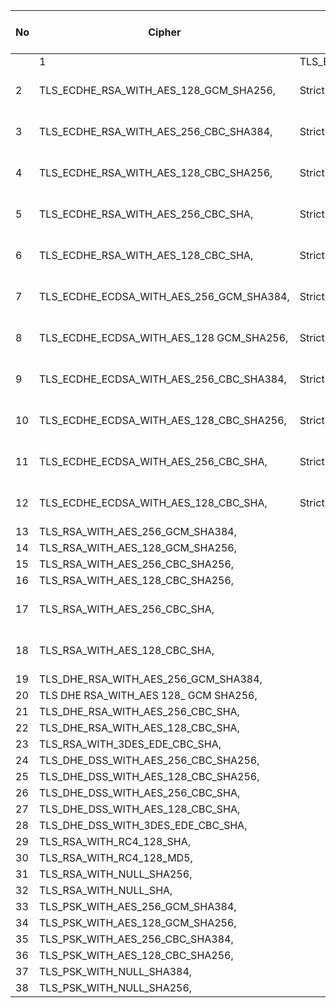 | No | Cipher | Strict | PCI | Best | FIPS | TLS 1.2 InUse |
| -- | ----------------------------------------------- | ------- | --- | ----- | ----- | ------------- |
|  | 1  | TLS\_ECDHE\_RSA\_WITH\_AES\_256\_GCM\_SHA384,   |  Strict | PCI |  Best |  FIPS | TLS 1.2 InUse |
| 2  | TLS\_ECDHE\_RSA\_WITH\_AES\_128\_GCM\_SHA256,   |  Strict | PCI |  Best |  FIPS | TLS 1.2 InUse |
| 3  | TLS\_ECDHE\_RSA\_WITH\_AES\_256\_CBC\_SHA384,   |  Strict | PCI |  Best |  FIPS | TLS 1.2 InUse |
| 4  | TLS\_ECDHE\_RSA\_WITH\_AES\_128\_CBC\_SHA256,   |  Strict | PCI |  Best |  FIPS | TLS 1.2 InUse |
| 5  | TLS\_ECDHE\_RSA\_WITH\_AES\_256\_CBC\_SHA,      |  Strict | PCI |  Best |  FIPS | TLS 1.2 InUse |
| 6  | TLS\_ECDHE\_RSA\_WITH\_AES\_128\_CBC\_SHA,      |  Strict | PCI |  Best |  FIPS | TLS 1.2 InUse |
| 7  | TLS\_ECDHE\_ECDSA\_WITH\_AES\_256\_GCM\_SHA384, |  Strict | PCI |  Best |  FIPS | TLS 1.2 InUse |
| 8  | TLS\_ECDHE\_ECDSA\_WITH\_AES\_128 GCM\_SHA256,  |  Strict | PCI |  Best |  FIPS | TLS 1.2 InUse |
| 9  | TLS\_ECDHE\_ECDSA\_WITH\_AES\_256\_CBC\_SHA384, |  Strict | PCI |  Best |  FIPS | TLS 1.2 InUse |
| 10 | TLS\_ECDHE\_ECDSA\_WITH\_AES\_128\_CBC\_SHA256, |  Strict | PCI |  Best |  FIPS | TLS 1.2 InUse |
| 11 | TLS\_ECDHE\_ECDSA\_WITH\_AES\_256\_CBC\_SHA,    |  Strict | PCI |  Best |  FIPS | TLS 1.2 InUse |
| 12 | TLS\_ECDHE\_ECDSA\_WITH\_AES\_128\_CBC\_SHA,    |  Strict | PCI |  Best |  FIPS | TLS 1.2 InUse |
| 13 | TLS\_RSA\_WITH\_AES\_256\_GCM\_SHA384,          |         | PCI |  Best |  FIPS |               |
| 14 | TLS\_RSA\_WITH\_AES\_128\_GCM\_SHA256,          |         | PCI |  Best |  FIPS |               |
| 15 | TLS\_RSA\_WITH\_AES\_256\_CBC\_SHA256,          |         | PCI |  Best |  FIPS |               |
| 16 | TLS\_RSA\_WITH\_AES\_128\_CBC\_SHA256,          |         | PCI |  Best |  FIPS |               |
| 17 | TLS\_RSA\_WITH\_AES\_256\_CBC\_SHA,             |         | PCI |  Best |  FIPS | TLS 1.2 InUse |
| 18 | TLS\_RSA\_WITH\_AES\_128\_CBC\_SHA,             |         | PCI |  Best |  FIPS | TLS 1.2 InUse |
| 19 | TLS\_DHE\_RSA\_WITH\_AES\_256\_GCM\_SHA384,     |         |     |       |  FIPS |               |
| 20 | TLS DHE RSA\_WITH\_AES 128\_ GCM SHA256,        |         |     |       |  FIPS |               |
| 21 | TLS\_DHE\_RSA\_WITH\_AES\_256\_CBC\_SHA,        |         |     |       |  FIPS |               |
| 22 | TLS\_DHE\_RSA\_WITH\_AES\_128\_CBC\_SHA,        |         |     |       |  FIPS |               |
| 23 | TLS\_RSA\_WITH\_3DES\_EDE\_CBC\_SHA,            |         |     |       |  FIPS |               |
| 24 | TLS\_DHE\_DSS\_WITH\_AES\_256\_CBC\_SHA256,     |         |     |       |  FIPS |               |
| 25 | TLS\_DHE\_DSS\_WITH\_AES\_128\_CBC\_SHA256,     |         |     |       |  FIPS |               |
| 26 | TLS\_DHE\_DSS\_WITH\_AES\_256\_CBC\_SHA,        |         |     |       |  FIPS |               |
| 27 | TLS\_DHE\_DSS\_WITH\_AES\_128\_CBC\_SHA,        |         |     |       |  FIPS |               |
| 28 | TLS\_DHE\_DSS\_WITH\_3DES\_EDE\_CBC\_SHA,       |         |     |       |  FIPS |               |
| 29 | TLS\_RSA\_WITH\_RC4\_128\_SHA,                  |         |     |       |       |               |
| 30 | TLS\_RSA\_WITH\_RC4\_128\_MD5,                  |         |     |       |       |               |
| 31 | TLS\_RSA\_WITH\_NULL\_SHA256,                   |         |     |       |       |               |
| 32 | TLS\_RSA\_WITH\_NULL\_SHA,                      |         |     |       |       |               |
| 33 | TLS\_PSK\_WITH\_AES\_256\_GCM\_SHA384,          |         |     |       |       |               |
| 34 | TLS\_PSK\_WITH\_AES\_128\_GCM\_SHA256,          |         |     |       |       |               |
| 35 | TLS\_PSK\_WITH\_AES\_256\_CBC\_SHA384,          |         |     |       |       |               |
| 36 | TLS\_PSK\_WITH\_AES\_128\_CBC\_SHA256,          |         |     |       |       |               |
| 37 | TLS\_PSK\_WITH\_NULL\_SHA384,                   |         |     |       |       |               |
| 38 | TLS\_PSK\_WITH\_NULL\_SHA256,                   |         |     |       |       |               | 

